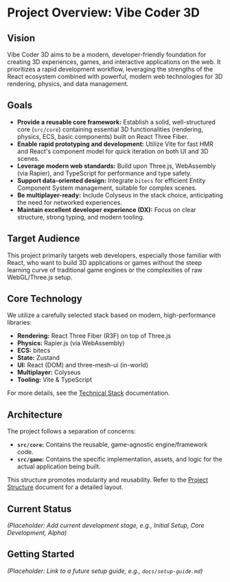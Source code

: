 # Project Overview: Vibe Coder 3D

## Vision

Vibe Coder 3D aims to be a modern, developer-friendly foundation for creating 3D experiences, games, and interactive applications on the web. It prioritizes a rapid development workflow, leveraging the strengths of the React ecosystem combined with powerful, modern web technologies for 3D rendering, physics, and data management.

## Goals

- **Provide a reusable core framework:** Establish a solid, well-structured core (`src/core`) containing essential 3D functionalities (rendering, physics, ECS, basic components) built on React Three Fiber.
- **Enable rapid prototyping and development:** Utilize Vite for fast HMR and React's component model for quick iteration on both UI and 3D scenes.
- **Leverage modern web standards:** Build upon Three.js, WebAssembly (via Rapier), and TypeScript for performance and type safety.
- **Support data-oriented design:** Integrate `bitecs` for efficient Entity Component System management, suitable for complex scenes.
- **Be multiplayer-ready:** Include Colyseus in the stack choice, anticipating the need for networked experiences.
- **Maintain excellent developer experience (DX):** Focus on clear structure, strong typing, and modern tooling.

## Target Audience

This project primarily targets web developers, especially those familiar with React, who want to build 3D applications or games without the steep learning curve of traditional game engines or the complexities of raw WebGL/Three.js setup.

## Core Technology

We utilize a carefully selected stack based on modern, high-performance libraries:

- **Rendering:** React Three Fiber (R3F) on top of Three.js
- **Physics:** Rapier.js (via WebAssembly)
- **ECS:** bitecs
- **State:** Zustand
- **UI:** React (DOM) and three-mesh-ui (in-world)
- **Multiplayer:** Colyseus
- **Tooling:** Vite & TypeScript

For more details, see the [Technical Stack](./architecture/technical-stack.md) documentation.

## Architecture

The project follows a separation of concerns:

- **`src/core`:** Contains the reusable, game-agnostic engine/framework code.
- **`src/game`:** Contains the specific implementation, assets, and logic for the actual application being built.

This structure promotes modularity and reusability. Refer to the [Project Structure](./architecture/project-structure.md) document for a detailed layout.

## Current Status

_(Placeholder: Add current development stage, e.g., Initial Setup, Core Development, Alpha)_

## Getting Started

_(Placeholder: Link to a future setup guide, e.g., `docs/setup-guide.md`)_
